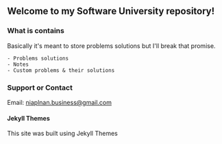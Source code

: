 ## Welcome to my Software University repository!

### What is contains

Basically it's meant to store problems solutions but I'll break that promise.

```
- Problems solutions
- Notes
- Custom problems & their solutions
```

### Support or Contact
Email: [niaplnan.business@gmail.com](mailto:niaplnan.business@gmail.com)

#### Jekyll Themes
This site was built using Jekyll Themes
